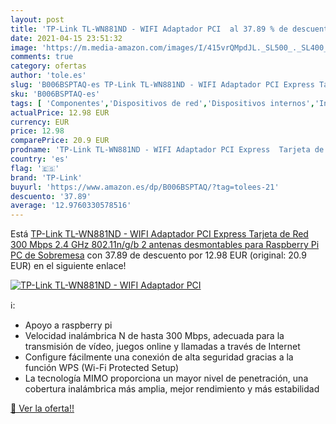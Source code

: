 ```yaml
---
layout: post
title: 'TP-Link TL-WN881ND - WIFI Adaptador PCI  al 37.89 % de descuento'
date: 2021-04-15 23:51:32
image: 'https://m.media-amazon.com/images/I/415vrQMpdJL._SL500_._SL400_.jpg'
comments: true
category: ofertas
author: 'tole.es'
slug: 'B006BSPTAQ-es TP-Link TL-WN881ND - WIFI Adaptador PCI Express Tarjeta de...'
sku: 'B006BSPTAQ-es'
tags: [ 'Componentes','Dispositivos de red','Dispositivos internos','Informática','Tarjetas de red','tp-link','wifi', ]
actualPrice: 12.98 EUR
currency: EUR
price: 12.98
comparePrice: 20.9 EUR
prodname: 'TP-Link TL-WN881ND - WIFI Adaptador PCI Express  Tarjeta de Red  300 Mbps  2.4 GHz  802.11n/g/b  2 antenas desmontables   para Raspberry Pi  PC de Sobremesa'
country: 'es'
flag: '🇪🇸'
brand: 'TP-Link'
buyurl: 'https://www.amazon.es/dp/B006BSPTAQ/?tag=tolees-21'
descuento: '37.89'
average: '12.9760330578516'
---
```


Está [TP-Link TL-WN881ND - WIFI Adaptador PCI Express  Tarjeta de Red  300 Mbps  2.4 GHz  802.11n/g/b  2 antenas desmontables   para Raspberry Pi  PC de Sobremesa](https://www.amazon.es/dp/B006BSPTAQ/?tag=tolees-21) con 37.89 de descuento por 12.98 EUR (original: 20.9 EUR) en el siguiente enlace!

[![TP-Link TL-WN881ND - WIFI Adaptador PCI ](https://m.media-amazon.com/images/I/415vrQMpdJL._SL500_._SL400_.jpg)](https://www.amazon.es/dp/B006BSPTAQ/?tag=tolees-21)

ℹ️:

- Apoyo a raspberry pi
- Velocidad inalámbrica N de hasta 300 Mbps, adecuada para la transmisión de vídeo, juegos online y llamadas a través de Internet
- Configure fácilmente una conexión de alta seguridad gracias a la función WPS (Wi-Fi Protected Setup)
- La tecnología MIMO proporciona un mayor nivel de penetración, una cobertura inalámbrica más amplia, mejor rendimiento y más estabilidad

[🛒 Ver la oferta!!](https://www.amazon.es/dp/B006BSPTAQ/?tag=tolees-21)
